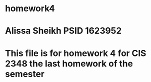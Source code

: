 # homework4
# Alissa Sheikh PSID 1623952
# This file is for homework 4 for CIS 2348 the last homework of the semester
